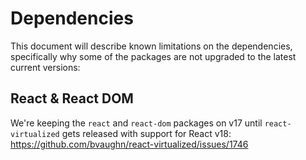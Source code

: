 # Dependencies

This document will describe known limitations on the dependencies, specifically why some of the packages are not upgraded to the latest current versions:

## React & React DOM

We're keeping the `react` and `react-dom` packages on v17 until `react-virtualized` gets released with support for React v18: https://github.com/bvaughn/react-virtualized/issues/1746
